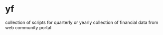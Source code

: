 # yf
collection of scripts for quarterly or yearly collection of financial data from web community portal
